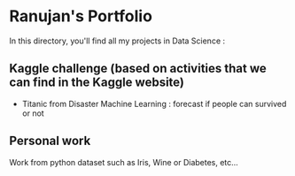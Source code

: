 # Ranujan's Portfolio

In this directory, you'll find all my projects in Data Science : 

## Kaggle challenge (based on activities that we can find in the Kaggle website)

- Titanic from Disaster Machine Learning : forecast if people can survived or not

## Personal work

Work from python dataset such as Iris, Wine or Diabetes, etc...

